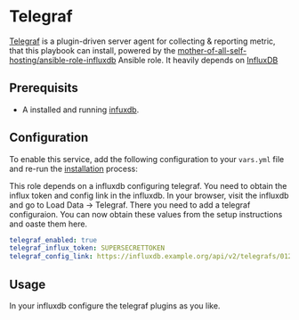 # Telegraf

[Telegraf](https://www.influxdata.com/) is a plugin-driven server agent for collecting & reporting metric, that this playbook can install, powered by the [mother-of-all-self-hosting/ansible-role-influxdb](https://github.com/mother-of-all-self-hosting/ansible-role-influxdb) Ansible role. It heavily depends on [InfluxDB](influxdb.md)

## Prerequisits

* A installed and running [infuxdb](influxdb.md).

## Configuration

To enable this service, add the following configuration to your `vars.yml` file and re-run the [installation](../installing.md) process:

This role depends on a influxdb configuring telegraf. You need to obtain the influx token and config link in the influxdb.
In your browser, visit the influxdb and go to Load Data -> Telegraf.
There you need to add a telegraf configuraion. You can now obtain these values from the setup instructions and oaste them here.

```yaml
telegraf_enabled: true
telegraf_influx_token: SUPERSECRETTOKEN
telegraf_config_link: https://influxdb.example.org/api/v2/telegrafs/0123456789
```

## Usage

In your influxdb configure the telegraf plugins as you like.

